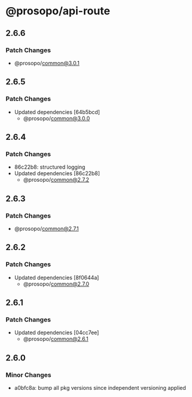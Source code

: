 # @prosopo/api-route

## 2.6.6
### Patch Changes

  - @prosopo/common@3.0.1

## 2.6.5
### Patch Changes

- Updated dependencies [64b5bcd]
  - @prosopo/common@3.0.0

## 2.6.4
### Patch Changes

- 86c22b8: structured logging
- Updated dependencies [86c22b8]
  - @prosopo/common@2.7.2

## 2.6.3
### Patch Changes

  - @prosopo/common@2.7.1

## 2.6.2
### Patch Changes

- Updated dependencies [8f0644a]
  - @prosopo/common@2.7.0

## 2.6.1

### Patch Changes

- Updated dependencies [04cc7ee]
  - @prosopo/common@2.6.1

## 2.6.0

### Minor Changes

- a0bfc8a: bump all pkg versions since independent versioning applied
